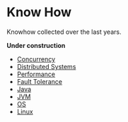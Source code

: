# Know How

Knowhow collected over the last years.

**Under construction**

* [Concurrency](concurrency/concurrency.md)
* [Distributed Systems](distributedsys.md)
* [Performance](performance.md)
* [Fault Tolerance](faulttolerance.md)
* [Java](java.md)
* [JVM](jvm.md)
* [OS](os.md)
* [Linux](linux.md)
